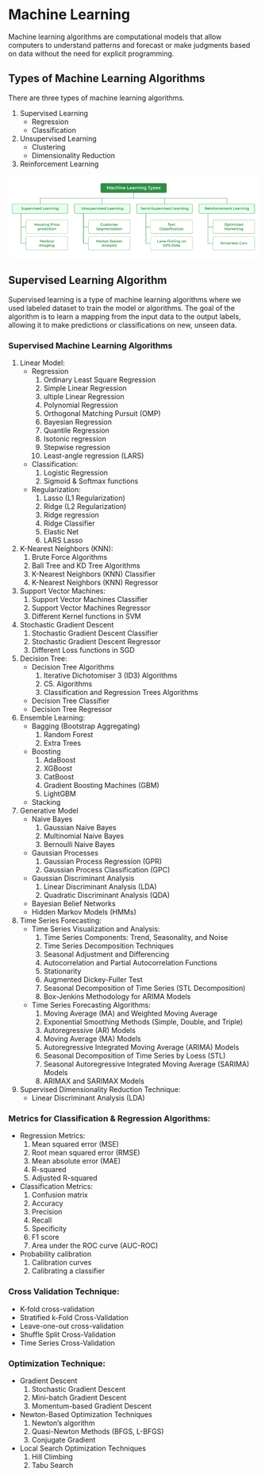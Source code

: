 # Machine Learning

Machine learning algorithms are computational models that allow computers to understand patterns and forecast or make judgments based on data without the need for explicit programming.

## Types of Machine Learning Algorithms
There are three types of machine learning algorithms.

1. Supervised Learning
    - Regression
    - Classification
2. Unsupervised Learning
    - Clustering
    - Dimensionality Reduction
3. Reinforcement Learning

![machine learning](image.png)

## Supervised Learning Algorithm

Supervised learning is a type of machine learning algorithms where we used labeled dataset to train the model or algorithms. The goal of the algorithm is to learn a mapping from the input data to the output labels, allowing it to make predictions or classifications on new, unseen data.

### Supervised Machine Learning Algorithms

1. Linear Model:
    - Regression
        1. Ordinary Least Square Regression
        2. Simple Linear Regression
        3. ultiple Linear Regression
        4. Polynomial Regression
        5. Orthogonal Matching Pursuit (OMP)
        5. Bayesian Regression
        6. Quantile Regression
        7. Isotonic regression
        8. Stepwise regression
        9. Least-angle regression (LARS)
    - Classification:
        1. Logistic Regression
        2. Sigmoid & Softmax functions
    - Regularization:
        1. Lasso (L1 Regularization)
        2. Ridge (L2 Regularization)
        3. Ridge regression
        4. Ridge Classifier
        5. Elastic Net
        6. LARS Lasso
2. K-Nearest Neighbors (KNN):
    1. Brute Force Algorithms
    2. Ball Tree and KD Tree Algorithms
    3. K-Nearest Neighbors (KNN) Classifier
    4. K-Nearest Neighbors (KNN) Regressor
3. Support Vector Machines:
    1. Support Vector Machines Classifier
    1. Support Vector Machines Regressor
    1. Different Kernel functions in SVM
4. Stochastic Gradient Descent
    1. Stochastic Gradient Descent Classifier
    2. Stochastic Gradient Descent Regressor 
    3. Different Loss functions in SGD
5. Decision Tree:
    - Decision Tree Algorithms
        1. Iterative Dichotomiser 3 (ID3) Algorithms
        2. C5. Algorithms
        3. Classification and Regression Trees Algorithms
    - Decision Tree Classifier
    - Decision Tree Regressor
6. Ensemble Learning:
    - Bagging (Bootstrap Aggregating)
        1. Random Forest
        2. Extra Trees
    - Boosting
        1. AdaBoost
        2. XGBoost
        3. CatBoost
        4. Gradient Boosting Machines (GBM)
        5. LightGBM
    - Stacking
7. Generative Model
    - Naive Bayes
        1. Gaussian Naive Bayes
        2. Multinomial Naive Bayes
        3. Bernoulli Naive Bayes
    - Gaussian Processes
        1. Gaussian Process Regression (GPR)
        2. Gaussian Process Classification (GPC)
    - Gaussian Discriminant Analysis
        1. Linear Discriminant Analysis (LDA)
        2. Quadratic Discriminant Analysis (QDA)
    - Bayesian Belief Networks
    - Hidden Markov Models (HMMs)
8. Time Series Forecasting:
    - Time Series Visualization and Analysis:
        1. Time Series Components: Trend, Seasonality, and Noise
        2. Time Series Decomposition Techniques
        3. Seasonal Adjustment and Differencing
        4. Autocorrelation and Partial Autocorrelation Functions
        5. Stationarity
        6. Augmented Dickey-Fuller Test
        7.  Seasonal Decomposition of Time Series (STL Decomposition)
        8. Box-Jenkins Methodology for ARIMA Models
    - Time Series Forecasting Algorithms:
        1. Moving Average (MA) and Weighted Moving Average
        2. Exponential Smoothing Methods (Simple, Double, and Triple)
        3. Autoregressive (AR) Models
        4. Moving Average (MA) Models
        5. Autoregressive Integrated Moving Average (ARIMA) Models
        6. Seasonal Decomposition of Time Series by Loess (STL)
        7. Seasonal Autoregressive Integrated Moving Average (SARIMA) Models
        8. ARIMAX and SARIMAX Models
9. Supervised Dimensionality Reduction Technique:
    - Linear Discriminant Analysis (LDA)

### Metrics for Classification & Regression Algorithms:

- Regression Metrics:
    1. Mean squared error (MSE)
    2. Root mean squared error (RMSE)
    3. Mean absolute error (MAE)
    4. R-squared
    5. Adjusted R-squared
- Classification Metrics:
    1. Confusion matrix
    2. Accuracy
    3. Precision
    4. Recall
    5. Specificity
    6. F1 score
    7. Area under the ROC curve (AUC-ROC)
- Probability calibration
    1. Calibration curves
    2. Calibrating a classifier

### Cross Validation Technique:
- K-fold cross-validation
- Stratified k-Fold Cross-Validation
- Leave-one-out cross-validation
- Shuffle Split Cross-Validation
- Time Series Cross-Validation

### Optimization Technique:

- Gradient Descent
    1. Stochastic Gradient Descent
    2. Mini-batch Gradient Descent
    3. Momentum-based Gradient Descent
- Newton-Based Optimization Techniques
    1. Newton’s algorithm
    2. Quasi-Newton Methods (BFGS, L-BFGS)
    3. Conjugate Gradient
- Local Search Optimization Techniques
    1. Hill Climbing
    2. Tabu Search